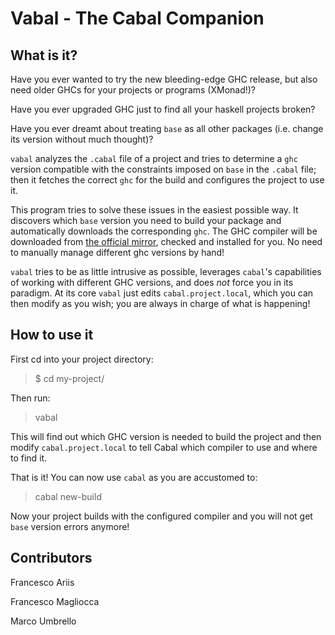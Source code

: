 # Vabal - The Cabal Companion


 What is it?
------------

Have you ever wanted to try the new bleeding-edge GHC release, but also need older GHCs for your projects or programs (XMonad!)?

Have you ever upgraded GHC just to find all your haskell projects broken?

Have you ever dreamt about treating `base` as all other packages (i.e. change its version without much thought)?

`vabal` analyzes the `.cabal` file of a project and tries to determine a `ghc` version compatible with the constraints imposed on `base` 
in the `.cabal` file; then it fetches the correct `ghc` for the build and configures the project to use it.

This program tries to solve these issues in the easiest possible way.
It discovers which `base` version you need to build your package and automatically downloads the corresponding `ghc`.
The GHC compiler will be downloaded from [the official mirror](https://downloads.haskell.org/~ghc/), checked and installed for you.
No need to manually manage different ghc versions by hand!

`vabal` tries to be as little intrusive as possible, leverages `cabal`'s capabilities of working with different GHC versions,
and does *not* force you in its paradigm.
At its core `vabal` just edits `cabal.project.local`, which you can then modify as you wish;
you are always in charge of what is happening!


 How to use it
--------------

First cd into your project directory:

> $ cd my-project/

Then run:

> vabal

This will find out which GHC version is needed to build the project and then modify `cabal.project.local` to tell Cabal which compiler to use and where to find it.

That is it! You can now use `cabal` as you are accustomed to:

> cabal new-build

Now your project builds with the configured compiler and you will not get `base` version errors anymore!


 Contributors
--------------

Francesco Ariis

Francesco Magliocca

Marco Umbrello
